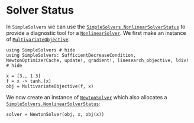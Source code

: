# Solver Status

In `SimpleSolvers` we can use the [`SimpleSolvers.NonlinearSolverStatus`](@ref) to provide a diagnostic tool for a [`NonlinearSolver`](@ref). We first make an instance of [`MultivariateObjective`](@ref):

```@example status
using SimpleSolvers # hide
using SimpleSolvers: SufficientDecreaseCondition, NewtonOptimizerCache, update!, gradient!, linesearch_objective, ldiv! # hide

x = [3., 1.3]
f = x -> tanh.(x)
obj = MultivariateObjective(f, x)
```

We now create an instance of [`NewtonSolver`](@ref) which also allocates a [`SimpleSolvers.NonlinearSolverStatus`](@ref):

```@example status
solver = NewtonSolver(obj, x, obj(x))
```